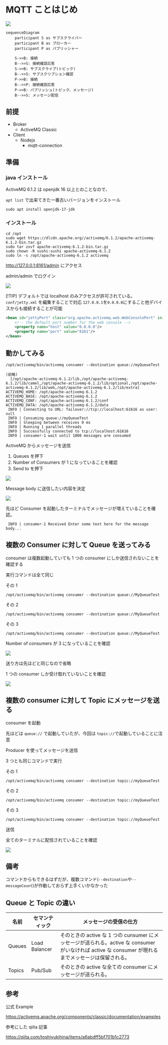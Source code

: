 # MQTT ことはじめ

![](img/10_mqtt_diagram.drawio.png)

```mermaid
sequenceDiagram
    participant S as サブスクライバー
    participant B as ブローカー
    participant P as パブリッシャー

    S->>B: 接続
    B-->>S: 接続確認応答
    S->>B: サブスクライブ(トピック)
    B-->>S: サブスクリプション確認
    P->>B: 接続
    B-->>P: 接続確認応答
    P->>B: パブリッシュ(トピック、メッセージ)
    B-->>S: メッセージ配信
```

## 前提

- Broker
  - ActiveMQ Classic
- Client
  - Nodejs
    - mqtt-connection

## 準備

### java インストール

ActiveMQ 6.1.2 は openjdk 16 以上とのことなので、

`apt list` で出来てきた一番古いバージョンをインストール

```shell
sudo apt install openjdk-17-jdk
```

### インストール

```shell
cd /opt
sudo wget https://dlcdn.apache.org//activemq/6.1.2/apache-activemq-6.1.2-bin.tar.gz
sudo tar zxvf apache-activemq-6.1.2-bin.tar.gz
sudo chown -R sushi:sushi apache-activemq-6.1.2
sudo ln -s /opt/apache-activemq-6.1.2 activemq
```

http://127.0.0.1:8161/admin にアクセス

admin/admin でログイン

![](img/20_qctivemq.png)

[!TIP]
デフォルトでは localhost のみアクセスが許可されている。
`conf/jetty.xml` を編集することで対応
`127.0.0.1`を`0.0.0.0`にすること他デバイスからも接続することが可能

```xml
<bean id="jettyPort" class="org.apache.activemq.web.WebConsolePort" init-method="start">
    <!-- the default port number for the web console -->
    <property name="host" value="0.0.0.0"/>
    <property name="port" value="8161"/>
</bean>
```

## 動かしてみる

```shell
/opt/activemq/bin/activemq consumer --destination queue://myQueueTest
```

```shell
(前略)
  [/opt/apache-activemq-6.1.2/lib,/opt/apache-activemq-6.1.2/lib/camel,/opt/apache-activemq-6.1.2/lib/optional,/opt/apache-activemq-6.1.2/lib/web,/opt/apache-activemq-6.1.2/lib/extra]
ACTIVEMQ_HOME: /opt/apache-activemq-6.1.2
ACTIVEMQ_BASE: /opt/apache-activemq-6.1.2
ACTIVEMQ_CONF: /opt/apache-activemq-6.1.2/conf
ACTIVEMQ_DATA: /opt/apache-activemq-6.1.2/data
 INFO | Connecting to URL: failover://tcp://localhost:61616 as user: null
 INFO | Consuming queue://myQueueTest
 INFO | Sleeping between receives 0 ms
 INFO | Running 1 parallel threads
 INFO | Successfully connected to tcp://localhost:61616
 INFO | consumer-1 wait until 1000 messages are consumed
```

ActiveMQ からメッセージを送信

1. Queues を押下
1. Number of Consumers が 1 になっていることを確認
1. Send to を押下

![](img/30_consumer.png)

Message body に送信したい内容を決定

![](img/40_sendto.png)

先ほど Consumer を起動したターミナルでメッセージが増えていることを確認。

```shell
 INFO | consumer-1 Received Enter some text here for the message body...
```

## 複数の Consumer に対して Queue を送ってみる

consumer は複数起動していても 1 つの consumer にしか送信されないことを確認する

実行コマンドは全て同じ

その 1

```shell
/opt/activemq/bin/activemq consumer --destination queue://MyQueueTest
```

その 2

```shell
/opt/activemq/bin/activemq consumer --destination queue://MyQueueTest
```

その 3

```shell
/opt/activemq/bin/activemq consumer --destination queue://MyQueueTest
```

Number of consumers が 3 になっていることを確認

![](img/50_3consumer.png)

送り方は先ほどと同じなので省略

1 つの consumer しか受け取れていないことを確認

![](img/60_3consumer_send.png)

## 複数の consumer に対して Topic にメッセージを送る

consumer を起動

先ほどは `queue://` で起動していたが、今回は `topic://`で起動していることに注意

Producer を使ってメッセージを送信

3 つとも同じコマンドで実行

その 1

```shell
/opt/activemq/bin/activemq consumer --destination topic://myQueueTest
```

その 2

```shell
/opt/activemq/bin/activemq consumer --destination topic://myQueueTest
```

その 3

```shell
/opt/activemq/bin/activemq consumer --destination topic://myQueueTest
```

送信

全てのターミナルに配信されていることを確認

![](img/80_topic_send.png)

## 備考

コマンドからもできるはずだが、複数コマンド(`--destination`や`--messageCount`)が作動しておらず上手くいかなかった

## Queue と Topic の違い

| 名前   | セマンティック | メッセージの受信の仕方                                                                                                                               |
| ------ | -------------- | ---------------------------------------------------------------------------------------------------------------------------------------------------- |
| Queues | Load Balancer  | そのときの active な 1 つの cunsumer にメッセージが送られる。active な consumer がいなければ active な consumer が現れるまでメッセージは保留される。 |
| Topics | Pub/Sub        | そのときの active な全ての consumer にメッセージが送られる。                                                                                         |

## 参考

公式 Example

https://activemq.apache.org/components/classic/documentation/examples

参考にした qiita 記事

https://qiita.com/toshiyukihina/items/a6abdff5bf701b1c2773
